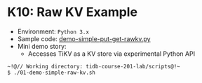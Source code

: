 # K10: Raw KV Example
+ Environment: `Python 3.x`
+ Sample code:
[demo-simple-put-get-rawkv.py](https://github.com/pingcap/tidb-course-201-lab/blob/master/scripts/demo-simple-put-get-rawkv.py)
+ Mini demo story:
  + Accesses TiKV as a KV store via experimental Python API

```11
~!@// Working directory: tidb-course-201-lab/scripts@!~
$ ./01-demo-simple-raw-kv.sh

```